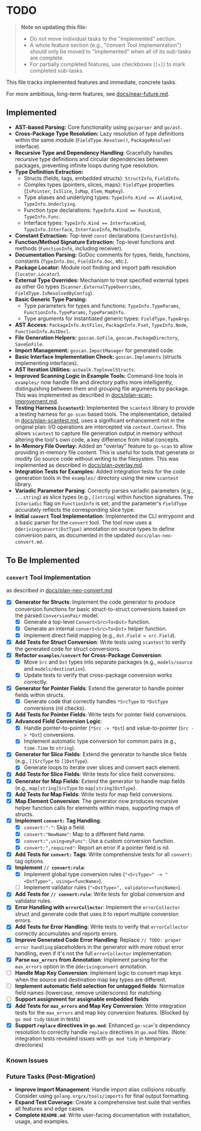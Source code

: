 # TODO

> **Note on updating this file:**
> -   Do not move individual tasks to the "Implemented" section.
> -   A whole feature section (e.g., "convert Tool Implementation") should only be moved to "Implemented" when all of its sub-tasks are complete.
> -   For partially completed features, use checkboxes (`[x]`) to mark completed sub-tasks.

This file tracks implemented features and immediate, concrete tasks.

For more ambitious, long-term features, see [docs/near-future.md](./docs/near-future.md).

## Implemented

-   **AST-based Parsing:** Core functionality using `go/parser` and `go/ast`.
-   **Cross-Package Type Resolution:** Lazy resolution of type definitions within the same module (`FieldType.Resolve()`, `PackageResolver` interface).
-   **Recursive Type and Dependency Handling**: Gracefully handles recursive type definitions and circular dependencies between packages, preventing infinite loops during type resolution.
-   **Type Definition Extraction:**
    -   Structs (fields, tags, embedded structs): `StructInfo`, `FieldInfo`.
    -   Complex types (pointers, slices, maps): `FieldType` properties (`IsPointer`, `IsSlice`, `IsMap`, `Elem`, `MapKey`).
    -   Type aliases and underlying types: `TypeInfo.Kind == AliasKind`, `TypeInfo.Underlying`.
    -   Function type declarations: `TypeInfo.Kind == FuncKind`, `TypeInfo.Func`.
    -   Interface types: `TypeInfo.Kind == InterfaceKind`, `TypeInfo.Interface`, `InterfaceInfo`, `MethodInfo`.
-   **Constant Extraction:** Top-level `const` declarations (`ConstantInfo`).
-   **Function/Method Signature Extraction:** Top-level functions and methods (`FunctionInfo`, including receiver).
-   **Documentation Parsing:** GoDoc comments for types, fields, functions, constants (`TypeInfo.Doc`, `FieldInfo.Doc`, etc.).
-   **Package Locator:** Module root finding and import path resolution (`locator.Locator`).
-   **External Type Overrides:** Mechanism to treat specified external types as other Go types (`Scanner.ExternalTypeOverrides`, `FieldType.IsResolvedByConfig`).
-   **Basic Generic Type Parsing:**
    -   Type parameters for types and functions: `TypeInfo.TypeParams`, `FunctionInfo.TypeParams`, `TypeParamInfo`.
    -   Type arguments for instantiated generic types: `FieldType.TypeArgs`.
-   **AST Access:** `PackageInfo.AstFiles`, `PackageInfo.Fset`, `TypeInfo.Node`, `FunctionInfo.AstDecl`.
-   **File Generation Helpers:** `goscan.GoFile`, `goscan.PackageDirectory`, `SaveGoFile`.
-   **Import Management:** `goscan.ImportManager` for generated code.
-   **Basic Interface Implementation Check:** `goscan.Implements` (structs implementing interfaces).
-   **AST Iteration Utilities:** `astwalk.ToplevelStructs`.
-   **Improved Scanning Logic in Example Tools:** Command-line tools in `examples/` now handle file and directory paths more intelligently, distinguishing between them and grouping file arguments by package. This was implemented as described in [docs/plan-scan-improvement.md](./docs/plan-scan-improvement.md).
-   **Testing Harness (`scantest`):** Implemented the `scantest` library to provide a testing harness for `go-scan` based tools. The implementation, detailed in [docs/plan-scantest.md](./docs/plan-scantest.md), uses a significant enhancement not in the original plan: I/O operations are intercepted via `context.Context`. This allows `scantest` to capture file generation output in memory without altering the tool's own code, a key difference from initial concepts.
-   **In-Memory File Overlay:** Added an "overlay" feature to `go-scan` to allow providing in-memory file content. This is useful for tools that generate or modify Go source code without writing to the filesystem. This was implemented as described in [docs/plan-overlay.md](./docs/plan-overlay.md).
-   **Integration Tests for Examples:** Added integration tests for the code generation tools in the `examples/` directory using the new `scantest` library.
-   **Variadic Parameter Parsing**: Correctly parses variadic parameters (e.g., `...string`) as slice types (e.g., `[]string`) within function signatures. The `IsVariadic` flag on `FunctionInfo` is set, and the parameter's `FieldType` accurately reflects the corresponding slice type.
-   **Initial `convert` Tool Implementation**: Implemented the CLI entrypoint and a basic parser for the `convert` tool. The tool now uses a `@derivingconvert(DstType)` annotation on source types to define conversion pairs, as documented in the updated `docs/plan-neo-convert.md`.

## To Be Implemented

### `convert` Tool Implementation

as described in [docs/plan-neo-convert.md](docs/plan-neo-convert.md)

-   [x] **Generator for Structs**: Implement the code generator to produce conversion functions for basic struct-to-struct conversions based on the parsed `ConversionPair` model.
    -   [x] Generate a top-level `Convert<Src>To<Dst>` function.
    -   [x] Generate an internal `convert<Src>To<Dst>` helper function.
    -   [x] Implement direct field mapping (e.g., `dst.Field = src.Field`).
-   [x] **Add Tests for Struct Conversion**: Write tests using `scantest` to verify the generated code for struct conversions.
-   [x] **Refactor `examples/convert` for Cross-Package Conversion**:
    -   [x] Move `Src` and `Dst` types into separate packages (e.g., `models/source` and `models/destination`).
    -   [x] Update tests to verify that cross-package conversion works correctly.
-   [x] **Generator for Pointer Fields**: Extend the generator to handle pointer fields within structs.
    -   [x] Generate code that correctly handles `*SrcType` to `*DstType` conversions (nil checks).
-   [x] **Add Tests for Pointer Fields**: Write tests for pointer field conversions.
-   [x] **Advanced Field Conversion Logic**:
    -   [x] Handle pointer-to-pointer (`*Src -> *Dst`) and value-to-pointer (`Src -> *Dst`) conversions.
    -   [x] Implement automatic type conversion for common pairs (e.g., `time.Time` to `string`).
-   [x] **Generator for Slice Fields**: Extend the generator to handle slice fields (e.g., `[]SrcType` to `[]DstType`).
    -   [x] Generate loops to iterate over slices and convert each element.
-   [x] **Add Tests for Slice Fields**: Write tests for slice field conversions.
-   [x] **Generator for Map Fields**: Extend the generator to handle map fields (e.g., `map[string]SrcType` to `map[string]DstType`).
-   [x] **Add Tests for Map Fields**: Write tests for map field conversions.
-   [x] **Map Element Conversion**: The generator now produces recursive helper function calls for elements within maps, supporting maps of structs.
-   [x] **Implement `convert:` Tag Handling**:
    -   [x] `convert:"-"`: Skip a field.
    -   [x] `convert:"NewName"`: Map to a different field name.
    -   [x] `convert:",using=myFunc"`: Use a custom conversion function.
    -   [x] `convert:",required"`: Report an error if a pointer field is nil.
-   [x] **Add Tests for `convert:` Tags**: Write comprehensive tests for all `convert:` tag options.
-   [x] **Implement `// convert:rule`**:
    -   [x] Implement global type conversion rules (`"<SrcType>" -> "<DstType>", using=<funcName>`).
    -   [ ] Implement validator rules (`"<DstType>", validator=<funcName>`).
-   [x] **Add Tests for `// convert:rule`**: Write tests for global conversion and validator rules.
-   [x] **Error Handling with `errorCollector`**: Implement the `errorCollector` struct and generate code that uses it to report multiple conversion errors.
-   [x] **Add Tests for Error Handling**: Write tests to verify that `errorCollector` correctly accumulates and reports errors.
-   [x] **Improve Generated Code Error Handling**: Replace `// TODO: proper error handling` placeholders in the generator with more robust error handling, even if it's not the full `errorCollector` implementation.
-   [x] **Parse `max_errors` from Annotation**: Implement parsing for the `max_errors` option in the `@derivingconvert` annotation.
-   [ ] **Handle Map Key Conversion**: Implement logic to convert map keys when the source and destination map key types are different.
-   [ ] **Implement automatic field selection for untagged fields**: Normalize field names (lowercase, remove underscores) for matching.
-   [ ] **Support assignment for assignable embedded fields**
-   [x] **Add Tests for `max_errors` and Map Key Conversion**: Write integration tests for the `max_errors` and map key conversion features. (Blocked by `go mod tidy` issue in tests)
-   [x] **Support `replace` directives in `go.mod`**: Enhanced `go-scan`'s dependency resolution to correctly handle `replace` directives in `go.mod` files. (Note: integration tests revealed issues with `go mod tidy` in temporary directories)

### Known Issues

### Future Tasks (Post-Migration)
*   **Improve Import Management**: Handle import alias collisions robustly. Consider using `golang.org/x/tools/imports` for final output formatting.
*   **Expand Test Coverage**: Create a comprehensive test suite that verifies all features and edge cases.
*   **Complete `README.md`**: Write user-facing documentation with installation, usage, and examples.
